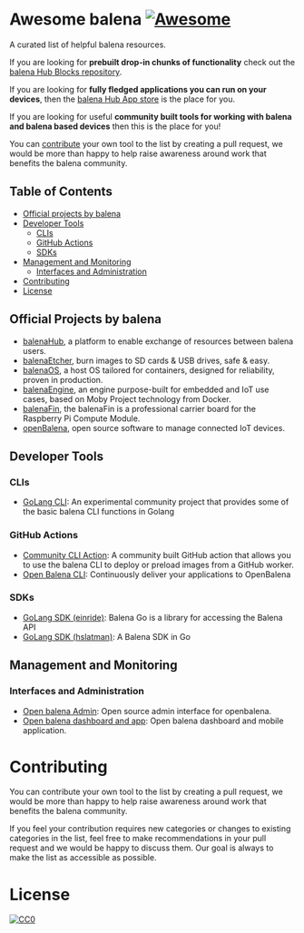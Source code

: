 # Awesome balena [![Awesome](https://awesome.re/badge.svg)](https://awesome.re)

A curated list of helpful balena resources.

If you are looking for **prebuilt drop-in chunks of functionality** check out the [balena Hub Blocks repository](https://hub.balena.io/blocks).

If you are looking for **fully fledged applications you can run on your devices**, then the [balena Hub App store](https://hub.balena.io/apps) is the place for you.

If you are looking for useful **community built tools for working with balena and balena based devices** then this is the place for you!

You can [contribute](#contributing) your own tool to the list by creating a pull request, we would be more than happy to help raise awareness around work that benefits the balena community.

## Table of Contents

- [Official projects by balena ](#official-projects-by-balena)
- [Developer Tools](#developer-tools)
  - [CLIs](#clis)
  - [GitHub Actions](#github-actions)
  - [SDKs](#sdks)
- [Management and Monitoring](#management-and-monitoring)
  - [Interfaces and Administration](#interfaces-and-administration)
- [Contributing](#contributing)
- [License](#license)

## Official Projects by balena

- [balenaHub](https://hub.balena.io/), a platform to enable exchange of resources between balena users.
- [balenaEtcher](https://www.balena.io/etcher/), burn images to SD cards & USB drives, safe & easy.
- [balenaOS](https://www.balena.io/os/), a host OS tailored for containers, designed for reliability, proven in production.
- [balenaEngine](https://www.balena.io/engine/), an engine purpose-built for embedded and IoT use cases, based on Moby Project technology from Docker.
- [balenaFin](https://www.balena.io/fin/), the balenaFin is a professional carrier board for the Raspberry Pi Compute Module.
- [openBalena](https://www.balena.io/open/), open source software to manage connected IoT devices.


## Developer Tools

### CLIs

- [GoLang CLI](https://github.com/balena-community/go-cli): An experimental community project that provides some of the basic balena CLI functions in Golang

### GitHub Actions

- [Community CLI Action](https://github.com/balena-community/community-cli-action): A community built GitHub action that allows you to use the balena CLI to deploy or preload images from a GitHub worker.
- [Open Balena CLI](https://github.com/Solar-Control/open-balena-cli-action): Continuously deliver your applications to OpenBalena

### SDKs

- [GoLang SDK (einride)](https://github.com/einride/balena-go): Balena Go is a library for accessing the Balena API
- [GoLang SDK (hslatman)](https://github.com/hslatman/balena-sdk-go): A Balena SDK in Go

## Management and Monitoring

### Interfaces and Administration

- [Open balena Admin](https://github.com/dcaputo-harmoni/open-balena-admin): Open source admin interface for openbalena.
- [Open balena dashboard and app](https://github.com/Razikus/open-balena-dashboard): Open balena dashboard and mobile application.


# Contributing

You can contribute your own tool to the list by creating a pull request, we would be more than happy to help raise awareness around work that benefits the balena community.

If you feel your contribution requires new categories or changes to existing categories in the list, feel free to make recommendations in your pull request and we would be happy to discuss them. Our goal is always to make the list as accessible as possible.

# License

[![CC0](http://mirrors.creativecommons.org/presskit/buttons/88x31/svg/cc-zero.svg)](https://creativecommons.org/publicdomain/zero/1.0/)
